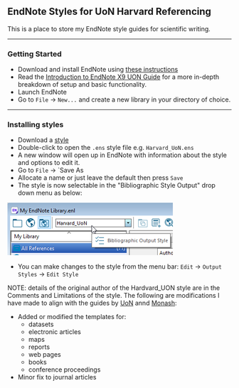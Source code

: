 ## EndNote Styles for UoN Harvard Referencing
This is a place to store my EndNote style guides for scientific writing.


---
### Getting Started
- Download and install EndNote using [these instructions](https://libguides.newcastle.edu.au/endnote)
- Read the [Introduction to EndNote X9 UON Guide](https://libguides.newcastle.edu.au/ld.php?content_id=47051325) for a more in-depth breakdown of setup and basic functionality.
- Launch EndNote
- Go to `File` → `New...` and create a new library in your directory of choice.


---
### Installing styles
- Download a [style](https://github.com/laidlaw42/uon-referencing-guides/styles/)
- Double-click to open the `.ens` style file e.g. `Harvard_UoN.ens`
- A new window will open up in EndNote with information about the style and options to edit it.
- Go to `File` → `Save As
- Allocate a name or just leave the default then press `Save`
- The style is now selectable in the "Bibliographic Style Output" drop down menu as below:

![Bibliographic Style Output](https://raw.githubusercontent.com/laidlaw42/uon-referencing-guides/main/images/EN_bos.png)

- You can make changes to the style from the menu bar: `Edit` → `Output Styles` → `Edit Style`

NOTE: details of the original author of the Hardvard_UON style are in the Comments and Limitations of the style.
The following are modifications I have made to align with the guides by [UoN](https://libguides.newcastle.edu.au/referencing/harvard) annd [Monash](https://guides.lib.monash.edu/c.php?g=219786&p=1454230):
- Added or modified the templates for:
  - datasets
  - electronic articles
  - maps
  - reports
  - web pages
  - books
  - conference proceedings
- Minor fix to journal articles
